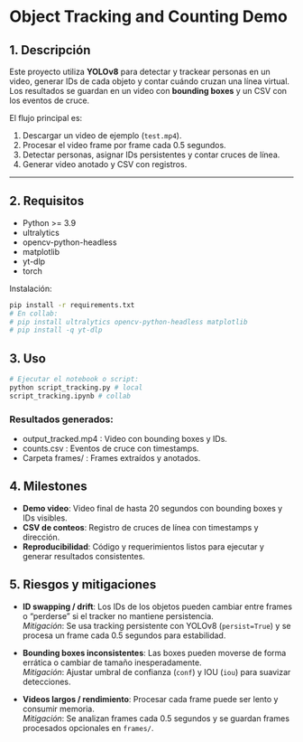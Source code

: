 # Object Tracking and Counting Demo

## 1. Descripción
Este proyecto utiliza **YOLOv8** para detectar y trackear personas en un video, generar IDs de cada objeto y contar cuándo cruzan una línea virtual.  
Los resultados se guardan en un video con **bounding boxes** y un CSV con los eventos de cruce.

El flujo principal es:
1. Descargar un video de ejemplo (`test.mp4`).
2. Procesar el video frame por frame cada 0.5 segundos.
3. Detectar personas, asignar IDs persistentes y contar cruces de línea.
4. Generar video anotado y CSV con registros.

---

## 2. Requisitos
- Python >= 3.9
- ultralytics
- opencv-python-headless
- matplotlib
- yt-dlp
- torch

Instalación:
```bash
pip install -r requirements.txt
# En collab:
# pip install ultralytics opencv-python-headless matplotlib
# pip install -q yt-dlp
```
## 3. Uso
```bash
# Ejecutar el notebook o script:
python script_tracking.py # local
script_tracking.ipynb # collab
```
### Resultados generados:
- output_tracked.mp4 : Video con bounding boxes y IDs.
- counts.csv : Eventos de cruce con timestamps.
- Carpeta frames/ : Frames extraídos y anotados.

## 4. Milestones
- **Demo video**: Video final de hasta 20 segundos con bounding boxes y IDs visibles.  
- **CSV de conteos**: Registro de cruces de línea con timestamps y dirección.  
- **Reproducibilidad**: Código y requerimientos listos para ejecutar y generar resultados consistentes.  

## 5. Riesgos y mitigaciones
- **ID swapping / drift**: Los IDs de los objetos pueden cambiar entre frames o “perderse” si el tracker no mantiene persistencia.  
  *Mitigación*: Se usa tracking persistente con YOLOv8 (`persist=True`) y se procesa un frame cada 0.5 segundos para estabilidad.  

- **Bounding boxes inconsistentes**: Las boxes pueden moverse de forma errática o cambiar de tamaño inesperadamente.  
  *Mitigación*: Ajustar umbral de confianza (`conf`) y IOU (`iou`) para suavizar detecciones.  

- **Videos largos / rendimiento**: Procesar cada frame puede ser lento y consumir memoria.  
  *Mitigación*: Se analizan frames cada 0.5 segundos y se guardan frames procesados opcionales en `frames/`. 


